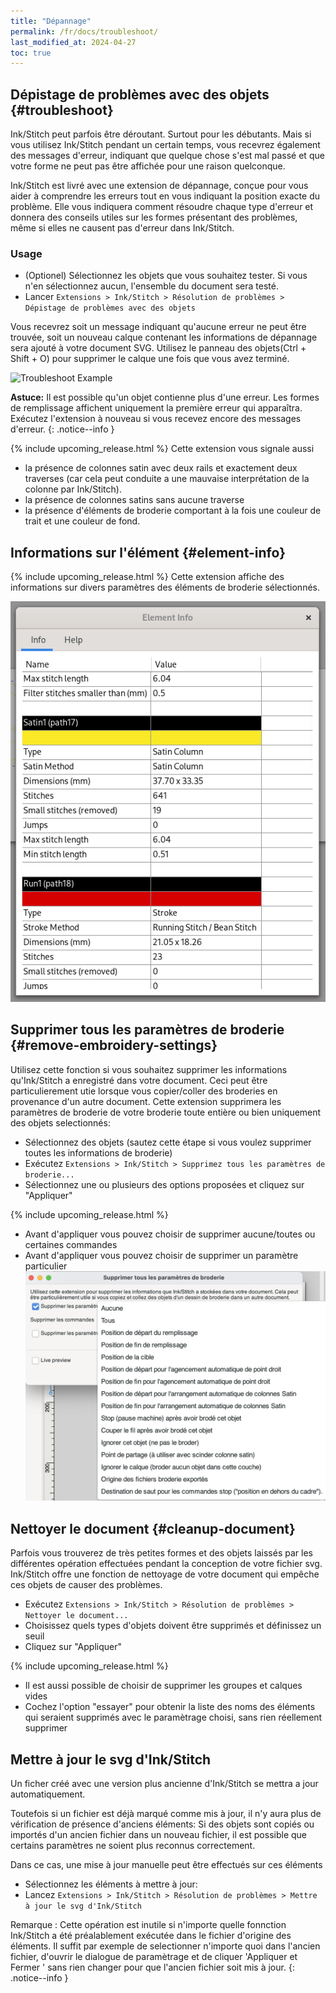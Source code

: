 ```yaml
---
title: "Dépannage"
permalink: /fr/docs/troubleshoot/
last_modified_at: 2024-04-27
toc: true
---
```

## Dépistage de problèmes avec des objets {#troubleshoot}

Ink/Stitch peut parfois être déroutant. Surtout pour les débutants. Mais si vous utilisez Ink/Stitch pendant un certain temps, vous recevrez également des messages d'erreur, indiquant que quelque chose s'est mal passé et que votre forme ne peut pas être affichée pour une raison quelconque.

Ink/Stitch est livré avec une extension de dépannage, conçue pour vous aider à comprendre les erreurs tout en vous indiquant la position exacte du problème. Elle vous indiquera comment résoudre chaque type d'erreur et donnera des conseils utiles sur les formes présentant des problèmes, même si elles ne causent pas d'erreur dans Ink/Stitch.

### Usage

* (Optionel) Sélectionnez les objets que vous souhaitez tester. Si vous n'en sélectionnez aucun, l'ensemble du document sera testé.
* Lancer `Extensions > Ink/Stitch > Résolution de problèmes > Dépistage de problèmes avec des objets`

Vous recevrez soit un message indiquant qu'aucune erreur ne peut être trouvée, soit un nouveau calque contenant les informations de dépannage sera ajouté à votre document SVG. Utilisez le panneau des objets(Ctrl + Shift + O) pour supprimer le calque une fois que vous avez terminé.

![Troubleshoot Example](/assets/images/docs/fr/troubleshoot.jpg)

**Astuce:** Il est possible qu'un objet contienne plus d'une erreur. Les formes de remplissage affichent uniquement la première erreur qui apparaîtra. Exécutez l'extension à nouveau si vous recevez encore des messages d'erreur.
{: .notice--info }


{% include upcoming_release.html %}
Cette extension vous signale aussi
* la présence de colonnes satin avec deux rails et exactement deux traverses (car cela peut conduite a une mauvaise interprétation de la colonne par Ink/Stitch).
* la présence de colonnes satins sans aucune traverse
* la présence d'éléments de broderie comportant à la fois une couleur de trait et une couleur de fond.


## Informations sur l'élément {#element-info}
{% include upcoming_release.html %}
Cette extension affiche des informations sur divers paramètres des éléments de broderie sélectionnés.

![Element info](/assets/images/docs/en/element_info.png)


## Supprimer tous les paramètres de broderie {#remove-embroidery-settings}

Utilisez cette fonction si vous souhaitez supprimer les informations qu'Ink/Stitch a enregistré dans votre document.
Ceci peut être particulierement utie lorsque vous copier/coller des broderies en provenance d'un autre document.
Cette extension supprimera les paramètres de broderie de votre broderie toute entière ou bien uniquement des objets selectionnés:
* Sélectionnez des objets (sautez cette étape si vous voulez supprimer toutes les informations de broderie)
* Exécutez `Extensions > Ink/Stitch > Supprimez tous les paramètres de broderie...`
* Sélectionnez une ou plusieurs des options proposées et cliquez sur "Appliquer"
  
{% include upcoming_release.html %} 
* Avant d'appliquer vous pouvez choisir de supprimer aucune/toutes ou certaines commandes
* Avant d'appliquer vous pouvez choisir de supprimer un paramètre particulier
![Remove embroidery settings - GUI](/assets/images/docs/fr/supprimer_parametres_broderie.png)

## Nettoyer le document {#cleanup-document}

Parfois vous trouverez de très petites formes et des objets laissés par les différentes opération effectuées pendant la conception de votre fichier svg.
Ink/Stitch  offre une fonction de nettoyage de votre document qui empêche ces objets de causer des problèmes.

* Exécutez `Extensions > Ink/Stitch > Résolution de problèmes > Nettoyer le document...`
* Choisissez quels types d'objets doivent être supprimés et définissez un seuil
* Cliquez sur "Appliquer"

 {% include upcoming_release.html %}
* Il est aussi possible de choisir de supprimer les groupes et calques vides
* Cochez l'option "essayer" pour obtenir la liste des noms des éléments qui seraient supprimés avec le paramètrage choisi, sans rien réellement supprimer

## Mettre à jour le svg d'Ink/Stitch 

Un ficher créé avec une version plus ancienne d'Ink/Stitch  se mettra a jour automatiquement.

Toutefois si un fichier est déjà marqué comme mis à jour, il n'y aura plus de vérification de présence d'anciens éléments: Si des objets sont copiés ou importés d'un ancien fichier dans un nouveau fichier, il est possible que certains paramètres ne soient plus reconnus correctement.

Dans ce cas, une mise à jour manuelle peut être effectués sur ces éléments

* Sélectionnez les éléments à mettre à jour:
* Lancez `Extensions > Ink/Stitch > Résolution de problèmes > Mettre à jour le svg d'Ink/Stitch`

Remarque : Cette opération est inutile si n'importe quelle fonnction Ink/Stitch a été préalablement exécutée dans le fichier d'origine des éléments. Il suffit par exemple de selectionner n'importe quoi dans l'ancien fichier, d'ouvrir le dialogue de paramètrage et de cliquer 'Appliquer et Fermer ' sans rien changer pour que l'ancien fichier soit mis à jour. 
{: .notice--info }


